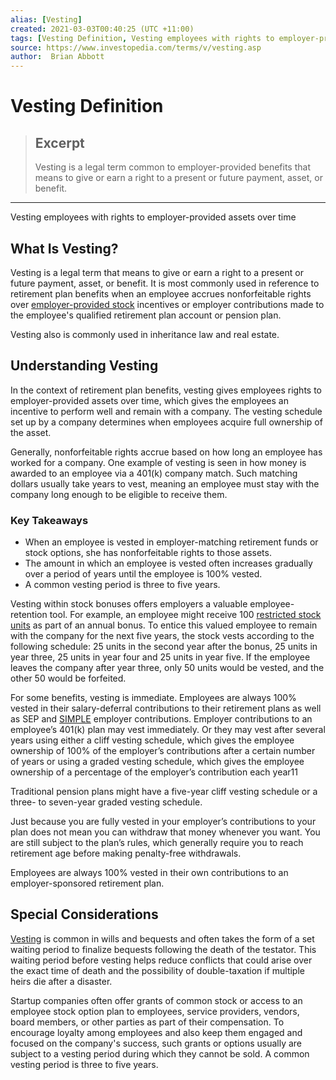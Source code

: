 ```yaml
---
alias: [Vesting]
created: 2021-03-03T00:40:25 (UTC +11:00)
tags: [Vesting Definition, Vesting employees with rights to employer-provided assets over time]
source: https://www.investopedia.com/terms/v/vesting.asp
author:  Brian Abbott
---
```


# Vesting Definition

> ## Excerpt
> Vesting is a legal term common to employer-provided benefits that means to give or earn a right to a present or future payment, asset, or benefit.

---

Vesting employees with rights to employer-provided assets over time
## What Is Vesting?

Vesting is a legal term that means to give or earn a right to a present or future payment, asset, or benefit. It is most commonly used in reference to retirement plan benefits when an employee accrues nonforfeitable rights over [employer-provided stock](https://www.investopedia.com/terms/e/esop.asp) incentives or employer contributions made to the employee's qualified retirement plan account or pension plan.

Vesting also is commonly used in inheritance law and real estate.

## Understanding Vesting

In the context of retirement plan benefits, vesting gives employees rights to employer-provided assets over time, which gives the employees an incentive to perform well and remain with a company. The vesting schedule set up by a company determines when employees acquire full ownership of the asset.

Generally, nonforfeitable rights accrue based on how long an employee has worked for a company. One example of vesting is seen in how money is awarded to an employee via a 401(k) company match. Such matching dollars usually take years to vest, meaning an employee must stay with the company long enough to be eligible to receive them.

### Key Takeaways

-   When an employee is vested in employer-matching retirement funds or stock options, she has nonforfeitable rights to those assets.
-   The amount in which an employee is vested often increases gradually over a period of years until the employee is 100% vested.
-   A common vesting period is three to five years.

Vesting within stock bonuses offers employers a valuable employee-retention tool. For example, an employee might receive 100 [restricted stock units](https://www.investopedia.com/terms/r/restricted-stock-unit.asp) as part of an annual bonus. To entice this valued employee to remain with the company for the next five years, the stock vests according to the following schedule: 25 units in the second year after the bonus, 25 units in year three, 25 units in year four and 25 units in year five. If the employee leaves the company after year three, only 50 units would be vested, and the other 50 would be forfeited.

For some benefits, vesting is immediate. Employees are always 100% vested in their salary-deferral contributions to their retirement plans as well as SEP and [SIMPLE](https://www.investopedia.com/terms/s/simple.asp) employer contributions. Employer contributions to an employee’s 401(k) plan may vest immediately. Or they may vest after several years using either a cliff vesting schedule, which gives the employee ownership of 100% of the employer’s contributions after a certain number of years or using a graded vesting schedule, which gives the employee ownership of a percentage of the employer’s contribution each year11

Traditional pension plans might have a five-year cliff vesting schedule or a three- to seven-year graded vesting schedule.

Just because you are fully vested in your employer’s contributions to your plan does not mean you can withdraw that money whenever you want. You are still subject to the plan’s rules, which generally require you to reach retirement age before making penalty-free withdrawals.

Employees are always 100% vested in their own contributions to an employer-sponsored retirement plan.

## Special Considerations

[Vesting](https://www.investopedia.com/managing-wealth/get-most-out-employee-stock-options/) is common in wills and bequests and often takes the form of a set waiting period to finalize bequests following the death of the testator. This waiting period before vesting helps reduce conflicts that could arise over the exact time of death and the possibility of double-taxation if multiple heirs die after a disaster.

Startup companies often offer grants of common stock or access to an employee stock option plan to employees, service providers, vendors, board members, or other parties as part of their compensation. To encourage loyalty among employees and also keep them engaged and focused on the company's success, such grants or options usually are subject to a vesting period during which they cannot be sold. A common vesting period is three to five years.
